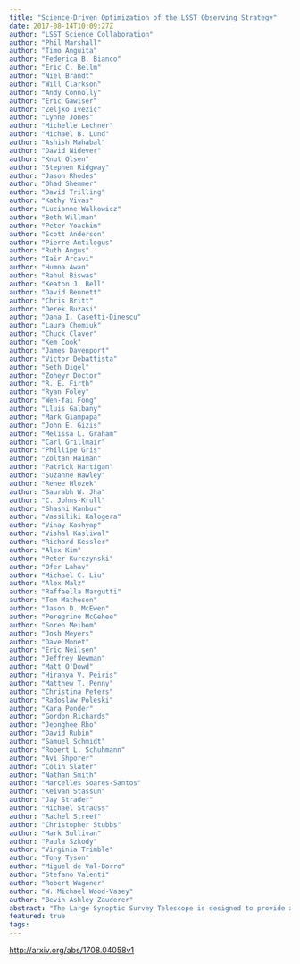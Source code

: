 ```yaml
---
title: "Science-Driven Optimization of the LSST Observing Strategy"
date: 2017-08-14T10:09:27Z
author: "LSST Science Collaboration"
author: "Phil Marshall"
author: "Timo Anguita"
author: "Federica B. Bianco"
author: "Eric C. Bellm"
author: "Niel Brandt"
author: "Will Clarkson"
author: "Andy Connolly"
author: "Eric Gawiser"
author: "Zeljko Ivezic"
author: "Lynne Jones"
author: "Michelle Lochner"
author: "Michael B. Lund"
author: "Ashish Mahabal"
author: "David Nidever"
author: "Knut Olsen"
author: "Stephen Ridgway"
author: "Jason Rhodes"
author: "Ohad Shemmer"
author: "David Trilling"
author: "Kathy Vivas"
author: "Lucianne Walkowicz"
author: "Beth Willman"
author: "Peter Yoachim"
author: "Scott Anderson"
author: "Pierre Antilogus"
author: "Ruth Angus"
author: "Iair Arcavi"
author: "Humna Awan"
author: "Rahul Biswas"
author: "Keaton J. Bell"
author: "David Bennett"
author: "Chris Britt"
author: "Derek Buzasi"
author: "Dana I. Casetti-Dinescu"
author: "Laura Chomiuk"
author: "Chuck Claver"
author: "Kem Cook"
author: "James Davenport"
author: "Victor Debattista"
author: "Seth Digel"
author: "Zoheyr Doctor"
author: "R. E. Firth"
author: "Ryan Foley"
author: "Wen-fai Fong"
author: "Lluis Galbany"
author: "Mark Giampapa"
author: "John E. Gizis"
author: "Melissa L. Graham"
author: "Carl Grillmair"
author: "Phillipe Gris"
author: "Zoltan Haiman"
author: "Patrick Hartigan"
author: "Suzanne Hawley"
author: "Renee Hlozek"
author: "Saurabh W. Jha"
author: "C. Johns-Krull"
author: "Shashi Kanbur"
author: "Vassiliki Kalogera"
author: "Vinay Kashyap"
author: "Vishal Kasliwal"
author: "Richard Kessler"
author: "Alex Kim"
author: "Peter Kurczynski"
author: "Ofer Lahav"
author: "Michael C. Liu"
author: "Alex Malz"
author: "Raffaella Margutti"
author: "Tom Matheson"
author: "Jason D. McEwen"
author: "Peregrine McGehee"
author: "Soren Meibom"
author: "Josh Meyers"
author: "Dave Monet"
author: "Eric Neilsen"
author: "Jeffrey Newman"
author: "Matt O'Dowd"
author: "Hiranya V. Peiris"
author: "Matthew T. Penny"
author: "Christina Peters"
author: "Radoslaw Poleski"
author: "Kara Ponder"
author: "Gordon Richards"
author: "Jeonghee Rho"
author: "David Rubin"
author: "Samuel Schmidt"
author: "Robert L. Schuhmann"
author: "Avi Shporer"
author: "Colin Slater"
author: "Nathan Smith"
author: "Marcelles Soares-Santos"
author: "Keivan Stassun"
author: "Jay Strader"
author: "Michael Strauss"
author: "Rachel Street"
author: "Christopher Stubbs"
author: "Mark Sullivan"
author: "Paula Szkody"
author: "Virginia Trimble"
author: "Tony Tyson"
author: "Miguel de Val-Borro"
author: "Stefano Valenti"
author: "Robert Wagoner"
author: "W. Michael Wood-Vasey"
author: "Bevin Ashley Zauderer"
abstract: "The Large Synoptic Survey Telescope is designed to provide an unprecedented optical imaging dataset that will support investigations of our Solar System, Galaxy and Universe, across half the sky and over ten years of repeated observation. However, exactly how the LSST observations will be taken (the observing strategy or  arcseccadence arcsec) is not yet finalized. In this dynamically-evolving community white paper, we explore how the detailed performance of the anticipated science investigations is expected to depend on small changes to the LSST observing strategy. Using realistic simulations of the LSST schedule and observation properties, we design and compute diagnostic metrics and Figures of Merit that provide quantitative evaluations of different observing strategies, analyzing their impact on a wide range of proposed science projects. This is work in progress: we are using this white paper to communicate to each other the relative merits of the observing strategy choices that could be made, in an effort to maximize the scientific value of the survey. The investigation of some science cases leads to suggestions for new strategies that could be simulated and potentially adopted. Notably, we find motivation for exploring departures from a spatially uniform annual tiling of the sky: focusing instead on different parts of the survey area in different years in a  arcsecrolling cadence arcsec is likely to have significant benefits for a number of time domain and moving object astronomy projects. The communal assembly of a suite of quantified and homogeneously coded metrics is the vital first step towards an automated, systematic, science-based assessment of any given cadence simulation, that will enable the scheduling of the LSST to be as well-informed as possible."
featured: true
tags:
---
```

http://arxiv.org/abs/1708.04058v1